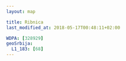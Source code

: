 ```yaml
---
layout: map

title: Ribnica
last_modified_at: 2018-05-17T00:48:11+02:00

WDPA: [328929]
geoSrbija:
  L1_183: [68]
---
```


